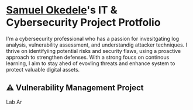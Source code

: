 # <a href="https://www.linkedin.com/in/samuel-okedele-a21b47219/">Samuel Okedele</a>'s IT & Cybersecurity Project Protfolio

I'm a cybersecurity professional who has a passion for invesitgating log analysis, vulnerability assessment, and understandig attacker techniques. I thrive on identifyiing potential risks and security flaws, using a proactive approach to strengthen defenses. With a strong foucs on continous learning, I aim to stay ahed of evovling threats and enhance system to protect valuable digital assets. 


## ⚠️ Vulnerability Management Project 

Lab Ar




